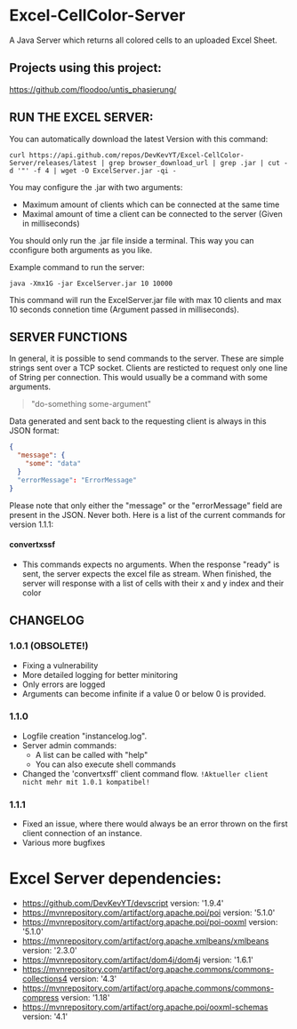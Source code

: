 # Excel-CellColor-Server 
A Java Server which returns all colored cells to an uploaded Excel Sheet.

## Projects using this project:
<a>https://github.com/floodoo/untis_phasierung/</a>

## RUN THE EXCEL SERVER:

You can automatically download the latest Version with this command:
```
curl https://api.github.com/repos/DevKevYT/Excel-CellColor-Server/releases/latest | grep browser_download_url | grep .jar | cut -d '"' -f 4 | wget -O ExcelServer.jar -qi -
```

You may configure the .jar with two arguments:
- Maximum amount of clients which can be connected at the same time
- Maximal amount of time a client can be connected to the server (Given in milliseconds)

You should only run the .jar file inside a terminal. This way you can cconfigure both arguments as you like.

Example command to run the server:

```
java -Xmx1G -jar ExcelServer.jar 10 10000
```

This command will run the ExcelServer.jar file with max 10 clients and max 10 seconds connetion time (Argument passed in milliseconds).

## SERVER FUNCTIONS

In general, it is possible to send commands to the server. These are simple strings sent over a TCP socket.
Clients are resticted to request only one line of String per connection. This would usually be a command with some arguments.
> "do-something some-argument"

Data generated and sent back to the requesting client is always in this JSON format:
```json
{
  "message": { 
    "some": "data"
  }
  "errorMessage": "ErrorMessage"
}
```  
Please note that only either the "message" or the "errorMessage" field are present in the JSON. Never both.
Here is a list of the current commands for version 1.1.1:

#### convertxssf
* This commands expects no arguments. When the response "ready" is sent, the server expects the excel file as stream.
When finished, the server will response with a list of cells with their x and y index and their color

## CHANGELOG

### 1.0.1 (OBSOLETE!)
- Fixing a vulnerability
- More detailed logging for better minitoring
- Only errors are logged
- Arguments can become infinite if a value 0 or below 0 is provided.

### 1.1.0
- Logfile creation "instancelog.log".
- Server admin commands: 
    - A list can be called with "help"
    - You can also execute shell commands
- Changed the 'convertxsff' client command flow. `!Aktueller client nicht mehr mit 1.0.1 kompatibel!`

### 1.1.1
- Fixed an issue, where there would always be an error thrown on the first client connection of an instance.
- Various more bugfixes

# Excel Server dependencies:

- <a>https://github.com/DevKevYT/devscript</a> version: '1.9.4'<br>
- <a>https://mvnrepository.com/artifact/org.apache.poi/poi</a> version: '5.1.0'<br>
- <a>https://mvnrepository.com/artifact/org.apache.poi/poi-ooxml</a> version: '5.1.0'<br>
- <a>https://mvnrepository.com/artifact/org.apache.xmlbeans/xmlbeans</a> version: '2.3.0'<br>
- <a>https://mvnrepository.com/artifact/dom4j/dom4j</a> version: '1.6.1'<br>
- <a>https://mvnrepository.com/artifact/org.apache.commons/commons-collections4</a> version: '4.3'<br>
- <a>https://mvnrepository.com/artifact/org.apache.commons/commons-compress</a> version: '1.18'<br>
- <a>https://mvnrepository.com/artifact/org.apache.poi/ooxml-schemas</a> version: '4.1'

